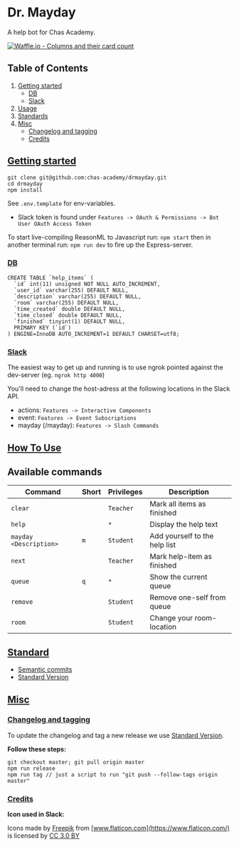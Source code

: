 # Dr. Mayday

A help bot for Chas Academy.

[![Waffle.io - Columns and their card count](https://badge.waffle.io/chas-academy/drmayday.svg?columns=all)](https://waffle.io/chas-academy/drmayday)

## Table of Contents

1. [Getting started](#getting-started)
   - [DB](#db)
   - [Slack](#slack)
2. [Usage](#usage)
3. [Standards](#standards)
4. [Misc](#misc)
   - [Changelog and tagging](#changelog-and-tagging)
   - [Credits](#credits)

## [Getting started](#getting-started)

```
git clone git@github.com:chas-academy/drmayday.git
cd drmayday
npm install
```

See `.env.template` for env-variables.

- Slack token is found under `Features -> OAuth & Permissions -> Bot User OAuth Access Token`

To start live-compiling ReasonML to Javascript run:
`npm start`
then in another terminal run:
`npm run dev`
to fire up the Express-server.

### [DB](#db)

```
CREATE TABLE `help_items` (
  `id` int(11) unsigned NOT NULL AUTO_INCREMENT,
  `user_id` varchar(255) DEFAULT NULL,
  `description` varchar(255) DEFAULT NULL,
  `room` varchar(255) DEFAULT NULL,
  `time_created` double DEFAULT NULL,
  `time_closed` double DEFAULT NULL,
  `finished` tinyint(1) DEFAULT NULL,
  PRIMARY KEY (`id`)
) ENGINE=InnoDB AUTO_INCREMENT=1 DEFAULT CHARSET=utf8;
```

### [Slack](#slack)

The easiest way to get up and running is to use ngrok pointed against the dev-server (eg. `ngrok http 4000`)

You'll need to change the host-adress at the following locations in the Slack API.

- actions: `Features -> Interactive Components`
- event: `Features -> Event Subscriptions`
- mayday (/mayday): `Features -> Slash Commands`

## [How To Use](#usage)

## Available commands

| Command                | Short | Privileges | Description                   |
| ---------------------- | ----- | ---------- | ----------------------------- |
| `clear`                |       | `Teacher`  | Mark all items as finished    |
| `help`                 |       | `*`        | Display the help text         |
| `mayday <Description>` | `m`   | `Student`  | Add yourself to the help list |
| `next`                 |       | `Teacher`  | Mark help-item as finished    |
| `queue`                | `q`   | `*`        | Show the current queue        |
| `remove`               |       | `Student`  | Remove one-self from queue    |
| `room`                 |       | `Student`  | Change your room-location     |

## [Standard](#standards)

- [Semantic commits](https://gist.github.com/lessp/7af7ca9e3a2f3508755dcddfcbc1f15d) 
- [Standard Version](https://github.com/conventional-changelog/standard-version)

## [Misc](#misc)

### [Changelog and tagging](#changelog-and-tagging)

To update the changelog and tag a new release we use [Standard Version](https://github.com/conventional-changelog/standard-version).

**Follow these steps:**

```
git checkout master; git pull origin master
npm run release
npm run tag // just a script to run "git push --follow-tags origin master"
```

### [Credits](#credits)

**Icon used in Slack:**

Icons made by [Freepik](https://www.freepik.com) from [www.flaticon.com](https://www.flaticon.com/) is licensed by [CC 3.0 BY](http://creativecommons.org/licenses/by/3.0/)
